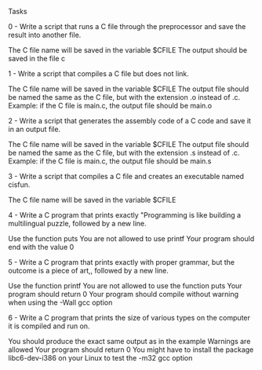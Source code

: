 Tasks

0 - Write a script that runs a C file through the preprocessor and save the result into another file.

The C file name will be saved in the variable $CFILE
The output should be saved in the file c

1 - Write a script that compiles a C file but does not link.

The C file name will be saved in the variable $CFILE
The output file should be named the same as the C file, but with the extension .o instead of .c.
Example: if the C file is main.c, the output file should be main.o

2 - Write a script that generates the assembly code of a C code and save it in an output file.

The C file name will be saved in the variable $CFILE
The output file should be named the same as the C file, but with the extension .s instead of .c.
Example: if the C file is main.c, the output file should be main.s

3 - Write a script that compiles a C file and creates an executable named cisfun.

The C file name will be saved in the variable $CFILE

4 - Write a C program that prints exactly "Programming is like building a multilingual puzzle, followed by a new line.

Use the function puts
You are not allowed to use printf
Your program should end with the value 0

5 - Write a C program that prints exactly with proper grammar, but the outcome is a piece of art,, followed by a new line.

Use the function printf
You are not allowed to use the function puts
Your program should return 0
Your program should compile without warning when using the -Wall gcc option

6 - Write a C program that prints the size of various types on the computer it is compiled and run on.

You should produce the exact same output as in the example
Warnings are allowed
Your program should return 0
You might have to install the package libc6-dev-i386 on your Linux to test the -m32 gcc option
